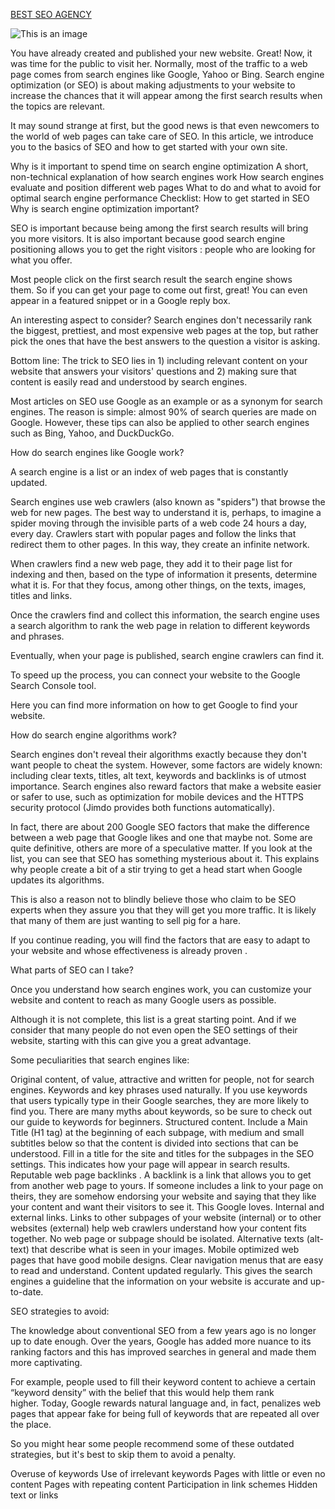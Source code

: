 [BEST SEO AGENCY](https://randomx.io)

![This is an image](https://media.istockphoto.com/photos/search-engine-optimization-picture-id1165708024?k=20&m=1165708024&s=612x612&w=0&h=gt4R-4gpnlDWHZqt1rr8SZnjDriiKSN_pdcMmtEmNvk=)

You have already created and published your new website. Great! Now, it was time for the public to visit her. Normally, most of the traffic to a web page comes from search engines like Google, Yahoo or Bing. Search engine optimization (or SEO) is about making adjustments to your website to increase the chances that it will appear among the first search results when the topics are relevant.

It may sound strange at first, but the good news is that even newcomers to the world of web pages can take care of SEO. In this article, we introduce you to the basics of SEO and how to get started with your own site.

Why is it important to spend time on search engine optimization
A short, non-technical explanation of how search engines work
How search engines evaluate and position different web pages
What to do and what to avoid for optimal search engine performance
Checklist: How to get started in SEO
Why is search engine optimization important?

SEO is important because being among the first search results will bring you more visitors. It is also important because good search engine positioning allows you to get the right visitors : people who are looking for what you offer.

Most people click on the first search result the search engine shows them. So if you can get your page to come out first, great! You can even appear in a featured snippet or in a Google reply box.

An interesting aspect to consider? Search engines don't necessarily rank the biggest, prettiest, and most expensive web pages at the top, but rather pick the ones that have the best answers to the question a visitor is asking.

Bottom line: The trick to SEO lies in 1) including relevant content on your website that answers your visitors' questions and 2) making sure that content is easily read and understood by search engines.

Most articles on SEO use Google as an example or as a synonym for search engines. The reason is simple: almost 90% of search queries are made on Google. However, these tips can also be applied to other search engines such as Bing, Yahoo, and DuckDuckGo.

How do search engines like Google work?

A search engine is a list or an index of web pages that is constantly updated.

Search engines use web crawlers (also known as "spiders") that browse the web for new pages. The best way to understand it is, perhaps, to imagine a spider moving through the invisible parts of a web code 24 hours a day, every day. Crawlers start with popular pages and follow the links that redirect them to other pages. In this way, they create an infinite network.

When crawlers find a new web page, they add it to their page list for indexing and then, based on the type of information it presents, determine what it is. For that they focus, among other things, on the texts, images, titles and links.

Once the crawlers find and collect this information, the search engine uses a search algorithm to rank the web page in relation to different keywords and phrases.

Eventually, when your page is published, search engine crawlers can find it.

To speed up the process, you can connect your website to the Google Search Console tool.

Here you can find more information on how to get Google to find your website.

How do search engine algorithms work?

Search engines don't reveal their algorithms exactly because they don't want people to cheat the system. However, some factors are widely known: including clear texts, titles, alt text, keywords and backlinks is of utmost importance. Search engines also reward factors that make a website easier or safer to use, such as optimization for mobile devices and the HTTPS security protocol (Jimdo provides both functions automatically).

In fact, there are about 200 Google SEO factors that make the difference between a web page that Google likes and one that maybe not. Some are quite definitive, others are more of a speculative matter. If you look at the list, you can see that SEO has something mysterious about it. This explains why people create a bit of a stir trying to get a head start when Google updates its algorithms.

This is also a reason not to blindly believe those who claim to be SEO experts when they assure you that they will get you more traffic. It is likely that many of them are just wanting to sell pig for a hare.

If you continue reading, you will find the factors that are easy to adapt to your website and whose effectiveness is already proven .

What parts of SEO can I take?

Once you understand how search engines work, you can customize your website and content to reach as many Google users as possible.

Although it is not complete, this list is a great starting point. And if we consider that many people do not even open the SEO settings of their website, starting with this can give you a great advantage.

Some peculiarities that search engines like:

Original content, of value, attractive and written for people, not for search engines.
Keywords and key phrases used naturally. If you use keywords that users typically type in their Google searches, they are more likely to find you. There are many myths about keywords, so be sure to check out our guide to keywords for beginners.
Structured content. Include a Main Title (H1 tag) at the beginning of each subpage, with medium and small subtitles below so that the content is divided into sections that can be understood.
Fill in a title for the site and titles for the subpages in the SEO settings. This indicates how your page will appear in search results.
Reputable web page backlinks . A backlink is a link that allows you to get from another web page to yours. If someone includes a link to your page on theirs, they are somehow endorsing your website and saying that they like your content and want their visitors to see it. This Google loves.
Internal and external links. Links to other subpages of your website (internal) or to other websites (external) help web crawlers understand how your content fits together. No web page or subpage should be isolated.
Alternative texts (alt-text) that describe what is seen in your images.
Mobile optimized web pages that have good mobile designs.
Clear navigation menus that are easy to read and understand.
Content updated regularly. This gives the search engines a guideline that the information on your website is accurate and up-to-date.

SEO strategies to avoid:

The knowledge about conventional SEO from a few years ago is no longer up to date enough. Over the years, Google has added more nuance to its ranking factors and this has improved searches in general and made them more captivating.

For example, people used to fill their keyword content to achieve a certain “keyword density” with the belief that this would help them rank higher. Today, Google rewards natural language and, in fact, penalizes web pages that appear fake for being full of keywords that are repeated all over the place.

So you might hear some people recommend some of these outdated strategies, but it's best to skip them to avoid a penalty.

Overuse of keywords
Use of irrelevant keywords
Pages with little or even no content
Pages with repeating content
Participation in link schemes
Hidden text or links

<!---
infoblogger/infoblogger is a ✨ special ✨ repository because its `README.md` (this file) appears on your GitHub profile.
You can click the Preview link to take a look at your changes.
--->
